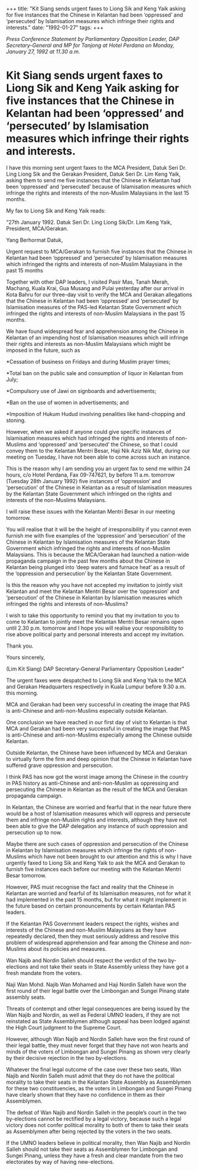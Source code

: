 +++ 
title: "Kit Siang sends urgent faxes to Liong Sik and Keng Yaik asking for five instances that the Chinese in Kelantan had been ‘oppressed’ and ‘persecuted’ by Islamisation measures which infringe their rights and interests."
date: "1992-01-27"
tags:
+++

_Press Conference Statement by Parliamentary Opposition Leader, DAP Secretary-General and MP for Tanjong at Hotel Perdana on Monday, January 27, 1992 at 11.30 a.m._

# Kit Siang sends urgent faxes to Liong Sik and Keng Yaik asking for five instances that the Chinese in Kelantan had been ‘oppressed’ and ‘persecuted’ by Islamisation measures which infringe their rights and interests.

I have this morning sent urgent faxes to the MCA President, Datuk Seri Dr. Ling Liong Sik and the Gerakan President, Datuk Seri Dr. Lim Keng Yaik, asking them to send me five instances that the Chinese in Kelantan had been ‘oppressed’ and ‘persecuted’ because of Islamisation measures which infringe the rights and interests of the non-Muslim Malaysians in the last 15 months.</u>

My fax to Liong Sik and Keng Yaik reads:

“27th January 1992.
Datuk Seri Dr. Ling Liong Sik/Dr. Lim Keng Yaik,
President,
MCA/Gerakan.

Yang Berhormat Datuk,

Urgent request to MCA/Gerakan to furnish five instances that the Chinese in Kelantan had been ‘oppressed’ and ‘persecuted’ by Islamisation measures which infringed the rights and interests of non-Muslim Malaysians in the past 15 months

Together with other DAP leaders, I visited Pasir Mas, Tanah Merah, Machang, Kuala Krai, Gua Musang and Pulai yesterday after our arrival in Kota Bahru for our three-day visit to verify the MCA and Gerakan allegations that the Chinese in Kelantan had been ‘oppressed’ and ‘persecuted’ by Islamisation measures of the PAS-led Kelantan State Government which infringed the rights and interests of non-Muslim Malaysians in the past 15 months.

We have found widespread fear and apprehension among the Chinese in Kelantan of an impending host of Islamisation measures which will infringe their rights and interests as non-Muslim Malaysians which might be imposed in the future, such as

*Cessation of business on Fridays and during Muslim prayer times;

*Total ban on the public sale and consumption of liquor in Kelantan from July;

*Compulsory use of Jawi on signboards and advertisements;

*Ban on the use of women in advertisements; and

*Imposition of Hukum Hudud involving penalities like hand-chopping and stoning.

However, when we asked if anyone could give specific instances of Islamisation measures which had infringed the rights and interests of non-Muslims and ‘oppressed’ and ‘persecuted’ the Chinese, so that I could convey them to the Kelantan Mentri Besar, Haji Nik Aziz Nik Mat, during our meeting on Tuesday, I have not been able to come across such an instance.

This is the reason why I am sending you an urgent fax to send me within 24 hours, c/o Hotel Perdana, Fax 09-747621, by before 11 a.m. tomorrow (Tuesday 28th January 1992) five instances of ‘oppression’ and ‘persecution’ of the Chinese in Kelantan as a result of Islamisation measures by the Kelantan State Government which infringed on the rights and interests of the non-Muslims Malaysians.

I will raise these issues with the Kelantan Mentri Besar in our meeting tomorrow.

You will realise that it will be the height of irresponsibility if you cannot even furnish me with five examples of the ‘oppression’ and ‘persecution’ of the Chinese in Kelantan by Islamisation measures of the Kelantan State Government which infringed the rights and interests of non-Muslim Malaysians. This is because the MCA/Gerakan had launched a nation-wide propaganda campaign in the past few months about the Chinese in Kelantan being plunged into ‘deep waters and furnace heat’ as a result of the ‘oppression and persecution’ by the Kelantan State Government.

Is this the reason why you have not accepted my invitation to jointly visit Kelantan and meet the Kelantan Mentri Besar over the ‘oppression’ and ‘persecution’ of the Chinese in Kelantan by Islamisation measures which infringed the rights and interests of non-Muslims?

I wish to take this opportunity to remind you that my invitation to you to come to Kelantan to jointly meet the Kelantan Mentri Besar remains open until 2.30 p.m. tomorrow and I hope you will realise your responsibility to rise above political party and personal interests and accept my invitation.

Thank you.

Yours sincerely,

(Lim Kit Siang)
DAP Secretary-General
Parliamentary Opposition Leader”

The urgent faxes were despatched to Liong Sik and Keng Yaik to the MCA and Gerakan Headquarters respectively in Kuala Lumpur before 9.30 a.m. this morning.

MCA and Gerakan had been very successful in creating the image that PAS is anti-Chinese and anti-non-Muslims especially outside Kelantan.

One conclusion we have reached in our first day of visit to Kelantan is that MCA and Gerakan had been very successful in creating the image that PAS is anti-Chinese and anti-non-Muslims especially among the Chinese outside Kelantan.

Outside Kelantan, the Chinese have been influenced by MCA and Gerakan to virtually form the firm and deep opinion that the Chinese in Kelantan have suffered grave oppression and persecution.

I think PAS has now got the worst image among the Chinese in the country in PAS history as anti-Chinese and anti-non-Muslim as oppressing and persecuting the Chinese in Kelantan as the result of the MCA and Gerakan propaganda campaign.

In Kelantan, the Chinese are worried and fearful that in the near future there would be a host of Islamisation measures which will oppress and persecute them and infringe non-Muslim rights and interests, although they have not been able to give the DAP delegation any instance of such oppression and persecution up to now.

Maybe there are such cases of oppression and persecution of the Chinese in Kelantan by Islamisation measures which infringe the rights of non-Muslims which have not been brought to our attention and this is why I have urgently faxed to Liong Sik and Keng Yaik to ask the MCA and Gerakan to furnish five instances each before our meeting with the Kelantan Mentri Besar tomorrow.

However, PAS must recognise the fact and reality that the Chinese in Kelantan are worried and fearful of its Islamisation measures, not for what it had implemented in the past 15 months, but for what it might implement in the future based on certain pronouncements by certain Kelantan PAS leaders.

If the Kelantan PAS Government leaders respect the rights, wishes and interests of the Chinese and non-Muslim Malaysians as they have repeatedly declared, then they must seriously address and resolve this problem of widespread apprehension and fear among the Chinese and non-Muslims about its policies and measures.

Wan Najib and Nordin Salleh should respect the verdict of the two by-elections and not take their seats in State Assembly unless they have got a fresh mandate from the voters.

Naji Wan Mohd. Najib Wan Mohamed and Haji Nordin Salleh have won the first round of their legal battle over the Limbongan and Sungei Pinang state assembly seats.

Threats of contempt and other legal consequences are being issued by the Wan Najib and Nordin, as well as Federal UMNO leaders, if they are not reinstated as State Assemblymen although appeal has been lodged against the High Court judgment to the Supreme Court.

However, although Wan Najib and Nordin Salleh have won the first round of their legal battle, they must never forget that they have not won hearts and minds of the voters of Limbongan and Sungei Pinang as shown very clearly by their decisive rejection in the two by-elections.

Whatever the final legal outcome of the case over these two seats, Wan Najib and Nordin Salleh must admit that they do not have the political morality to take their seats in the Kelantan State Assembly as Assemblymen for these two constituencies, as the voters in Limbongan and Sungei Pinang have clearly shown that they have no confidence in them as their Assemblymen.

The defeat of Wan Najib and Nordin Salleh in the people’s court in the two by-elections cannot be rectified by a legal victory, because such a legal victory does not confer political morality to both of them to take their seats as Assemblymen after being rejected by the voters in the two seats.

If the UMNO leaders believe in political morality, then Wan Najib and Nordin Salleh should not take their seats as Assemblymen for Limbongan and Sungei Pinang, unless they have a fresh and clear mandate from the two electorates by way of having new-elections.
 
